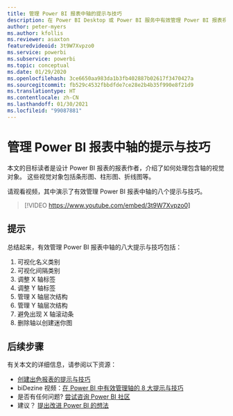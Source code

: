 ```yaml
---
title: 管理 Power BI 报表中轴的提示与技巧
description: 在 Power BI Desktop 或 Power BI 服务中有效管理 Power BI 报表视觉对象中轴的八个提示与技巧。
author: peter-myers
ms.author: kfollis
ms.reviewer: asaxton
featuredvideoid: 3t9W7Xvpzo0
ms.service: powerbi
ms.subservice: powerbi
ms.topic: conceptual
ms.date: 01/29/2020
ms.openlocfilehash: 3ce6650aa983da1b3fb402887b02617f3470427a
ms.sourcegitcommit: fb529c4532fbbdfde7ce28e2b4b35f990e8f21d9
ms.translationtype: HT
ms.contentlocale: zh-CN
ms.lasthandoff: 01/30/2021
ms.locfileid: "99087881"
---
```

# <a name="tips-to-manage-axes-in-power-bi-reports"></a>管理 Power BI 报表中轴的提示与技巧

本文的目标读者是设计 Power BI 报表的报表作者，介绍了如何处理包含轴的视觉对象。 这些视觉对象包括条形图、柱形图、折线图等。

请观看视频，其中演示了有效管理 Power BI 报表中轴的八个提示与技巧。

> [!VIDEO https://www.youtube.com/embed/3t9W7Xvpzo0]

## <a name="tips"></a>提示

总结起来，有效管理 Power BI 报表中轴的八大提示与技巧包括：

1. 可视化名义类别
1. 可视化间隔类别
1. 调整 X 轴标签
1. 调整 Y 轴标签
1. 管理 X 轴层次结构
1. 管理 Y 轴层次结构
1. 避免出现 X 轴滚动条
1. 删除轴以创建迷你图

## <a name="next-steps"></a>后续步骤

有关本文的详细信息，请参阅以下资源：

- [创建出色报表的提示与技巧](../create-reports/desktop-tips-and-tricks-for-creating-reports.md)
- biDezine 视频：[在 Power BI 中有效管理轴的 8 大提示与技巧](https://www.youtube.com/watch?v=3t9W7Xvpzo0)
- 是否有任何问题? [尝试咨询 Power BI 社区](https://community.powerbi.com/)
- 建议？ [提出改进 Power BI 的想法](https://ideas.powerbi.com)

